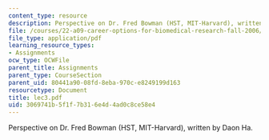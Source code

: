 ```yaml
---
content_type: resource
description: Perspective on Dr. Fred Bowman (HST, MIT-Harvard), written by Daon Ha.
file: /courses/22-a09-career-options-for-biomedical-research-fall-2006/3069741b5f1f7b316e4d4ad0c8ce58e4_lec3.pdf
file_type: application/pdf
learning_resource_types:
- Assignments
ocw_type: OCWFile
parent_title: Assignments
parent_type: CourseSection
parent_uid: 80441a90-08fd-8eba-970c-e8249199d163
resourcetype: Document
title: lec3.pdf
uid: 3069741b-5f1f-7b31-6e4d-4ad0c8ce58e4
---
```

Perspective on Dr. Fred Bowman (HST, MIT-Harvard), written by Daon Ha.

